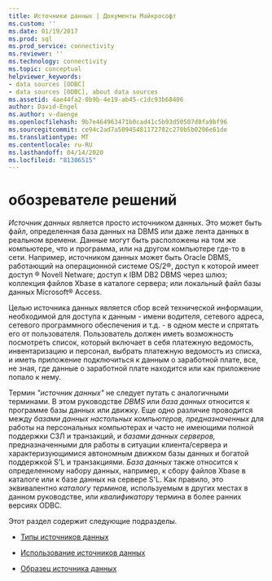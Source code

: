 ```yaml
---
title: Источники данных | Документы Майкрософт
ms.custom: ''
ms.date: 01/19/2017
ms.prod: sql
ms.prod_service: connectivity
ms.reviewer: ''
ms.technology: connectivity
ms.topic: conceptual
helpviewer_keywords:
- data sources [ODBC]
- data sources [ODBC], about data sources
ms.assetid: 4ae44fa2-0b9b-4e19-ab45-c1dc93b68406
author: David-Engel
ms.author: v-daenge
ms.openlocfilehash: 9b7e464963471b0cad41c5b93d50507d0fa9bf96
ms.sourcegitcommit: ce94c2ad7a50945481172782c270b5b0206e61de
ms.translationtype: MT
ms.contentlocale: ru-RU
ms.lasthandoff: 04/14/2020
ms.locfileid: "81306515"
---
```

# <a name="data-sources"></a>обозревателе решений
*Источник данных* является просто источником данных. Это может быть файл, определенная база данных на DBMS или даже лента данных в реальном времени. Данные могут быть расположены на том же компьютере, что и программа, или на другом компьютере где-то в сети. Например, источником данных может быть Oracle DBMS, работающий на операционной системе OS/2®, доступ к которой имеет доступ ® Novell Netware; доступ к IBM DB2 DBMS через шлюз; коллекция файлов Xbase в каталоге сервера; или локальный файл базы данных Microsoft® Access.  
  
 Целью источника данных является сбор всей технической информации, необходимой для доступа к данным - имени водителя, сетевого адреса, сетевого программного обеспечения и т.д. - в одном месте и спрятать его от пользователя. Пользователь должен иметь возможность посмотреть список, который включает в себя платежную ведомость, инвентаризацию и персонал, выбрать платежную ведомость из списка, и иметь приложение подключиться к данным о заработной плате, все, не зная, где данные о заработной плате находится или как приложение попало к нему.  
  
 Термин *"источник данных"* не следует путать с аналогичными терминами. В этом руководстве *DBMS* или *база данных* относится к программе базы данных или движку. Еще одно различие проводится между *базами данных настольных компьютеров, предназначенных* для работы на персональных компьютерах и часто не имеющими полной поддержки СЗЛ и транзакций, и *базами данных серверов,* предназначенными для работы в ситуации клиента/сервера и характеризующимися автономным движком базы данных и богатой поддержкой S'L и транзакциями. *База данных* также относится к определенному набору данных, например, к сбору файлов Xbase в каталоге или к базе данных на сервере S'L. Как правило, это эквивалентно *каталогу терминов,* используемым в других местах в данном руководстве, или *квалификатору* термина в более ранних версиях ODBC.  
  
 Этот раздел содержит следующие подразделы.  
  
-   [Типы источников данных](../../odbc/reference/types-of-data-sources.md)  
  
-   [Использование источников данных](../../odbc/reference/using-data-sources.md)  
  
-   [Образец источника данных](../../odbc/reference/data-source-example.md)
